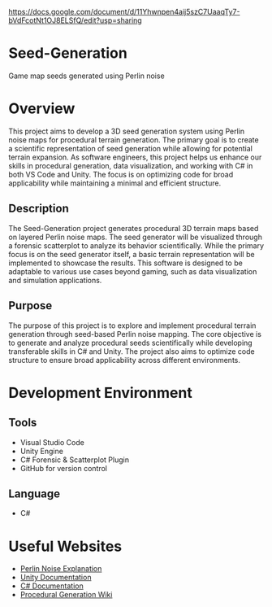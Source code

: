 https://docs.google.com/document/d/11Yhwnpen4aij5szC7UaaqTy7-bVdFcotNt1OJ8ELSfQ/edit?usp=sharing
# Seed-Generation
Game map seeds generated using Perlin noise

# Overview
This project aims to develop a 3D seed generation system using Perlin noise maps for procedural terrain generation. The primary goal is to create a scientific representation of seed generation while allowing for potential terrain expansion. As software engineers, this project helps us enhance our skills in procedural generation, data visualization, and working with C# in both VS Code and Unity. The focus is on optimizing code for broad applicability while maintaining a minimal and efficient structure.

## Description
The Seed-Generation project generates procedural 3D terrain maps based on layered Perlin noise maps. The seed generator will be visualized through a forensic scatterplot to analyze its behavior scientifically. While the primary focus is on the seed generator itself, a basic terrain representation will be implemented to showcase the results. This software is designed to be adaptable to various use cases beyond gaming, such as data visualization and simulation applications.

## Purpose
The purpose of this project is to explore and implement procedural terrain generation through seed-based Perlin noise mapping. The core objective is to generate and analyze procedural seeds scientifically while developing transferable skills in C# and Unity. The project also aims to optimize code structure to ensure broad applicability across different environments.

# Development Environment

## Tools
- Visual Studio Code
- Unity Engine
- C# Forensic & Scatterplot Plugin
- GitHub for version control

## Language
- C#

# Useful Websites
* [Perlin Noise Explanation](https://thebookofshaders.com/13/)
* [Unity Documentation](https://docs.unity3d.com/Manual/index.html)
* [C# Documentation](https://learn.microsoft.com/en-us/dotnet/csharp/)
* [Procedural Generation Wiki](https://pcg.fandom.com/wiki/Procedural_Content_Generation_Wiki)

